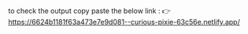 to check the output copy paste the below link :
👉 https://6624b1181f63a473e7e9d081--curious-pixie-63c56e.netlify.app/
